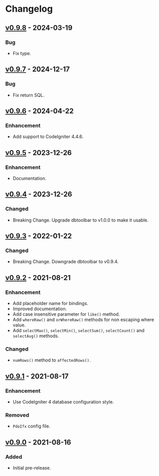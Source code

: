 # Changelog

## [v0.9.8](https://github.com/nfaiz/ci4-ifx/compare/v0.9.7...v0.9.8) - 2024-03-19

### Bug
- Fix type.

## [v0.9.7](https://github.com/nfaiz/ci4-ifx/compare/v0.9.6...v0.9.7) - 2024-12-17

### Bug
- Fix return SQL.

## [v0.9.6](https://github.com/nfaiz/ci4-ifx/compare/v0.9.5...v0.9.6) - 2024-04-22

### Enhancement
- Add support to CodeIgniter 4.4.6.

## [v0.9.5](https://github.com/nfaiz/ci4-ifx/compare/v0.9.4...v0.9.5) - 2023-12-26

### Enhancement
- Documentation.

## [v0.9.4](https://github.com/nfaiz/ci4-ifx/compare/v0.9.3...v0.9.4) - 2023-12-26

### Changed
- Breaking Change. Upgrade dbtoolbar to v1.0.0 to make it usable.


## [v0.9.3](https://github.com/nfaiz/ci4-ifx/compare/v0.9.2...v0.9.3) - 2022-01-22

### Changed
- Breaking Change. Downgrade dbtoolbar to v0.9.4.


## [v0.9.2](https://github.com/nfaiz/ci4-ifx/compare/v0.9.1...v0.9.2) - 2021-08-21

### Enhancement

- Add placeholder name for bindings.
- Improved documentation.
- Add case insensitive parameter for `like()` method.
- Add `whereRaw()` and `orWhereRaw()` methods for non escaping where value.
- Add `selectMax()`, `selectMin()`, `selectSum()`, `selectCount()` and `selectAvg()` methods.

### Changed

- `numRows()` method to `affectedRows()`.


## [v0.9.1](https://github.com/nfaiz/ci4-ifx/compare/v0.9.0...v0.9.1) - 2021-08-17

### Enhancement

- Use CodeIgniter 4 database configuration style.

### Removed

- `PdoIfx` config file.


## [v0.9.0](https://github.com/nfaiz/ci4-ifx/releases/tag/v0.9.0) - 2021-08-16

### Added

- Initial pre-release.
